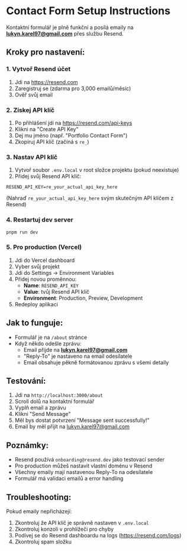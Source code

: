# Contact Form Setup Instructions

Kontaktní formulář je plně funkční a posílá emaily na **lukyn.karel97@gmail.com** přes službu Resend.

## Kroky pro nastavení:

### 1. Vytvoř Resend účet
1. Jdi na https://resend.com
2. Zaregistruj se (zdarma pro 3,000 emailů/měsíc)
3. Ověř svůj email

### 2. Získej API klíč
1. Po přihlášení jdi na https://resend.com/api-keys
2. Klikni na "Create API Key"
3. Dej mu jméno (např. "Portfolio Contact Form")
4. Zkopíruj API klíč (začíná s `re_`)

### 3. Nastav API klíč
1. Vytvoř soubor `.env.local` v root složce projektu (pokud neexistuje)
2. Přidej svůj Resend API klíč:
```
RESEND_API_KEY=re_your_actual_api_key_here
```
(Nahraď `re_your_actual_api_key_here` svým skutečným API klíčem z Resend)

### 4. Restartuj dev server
```bash
pnpm run dev
```

### 5. Pro production (Vercel)
1. Jdi do Vercel dashboard
2. Vyber svůj projekt
3. Jdi do Settings → Environment Variables
4. Přidej novou proměnnou:
   - **Name**: `RESEND_API_KEY`
   - **Value**: tvůj Resend API klíč
   - **Environment**: Production, Preview, Development
5. Redeploy aplikaci

## Jak to funguje:

- Formulář je na `/about` stránce
- Když někdo odešle zprávu:
  - Email přijde na **lukyn.karel97@gmail.com**
  - "Reply-To" je nastaveno na email odesílatele
  - Email obsahuje pěkně formátovanou zprávu s všemi detaily

## Testování:

1. Jdi na `http://localhost:3000/about`
2. Scroll dolů na kontaktní formulář
3. Vyplň email a zprávu
4. Klikni "Send Message"
5. Měl bys dostat potvrzení "Message sent successfully!"
6. Email by měl přijít na lukyn.karel97@gmail.com

## Poznámky:

- Resend používá `onboarding@resend.dev` jako testovací sender
- Pro production můžeš nastavit vlastní doménu v Resend
- Všechny emaily mají nastavenou Reply-To na odesílatele
- Formulář má validaci emailů a error handling

## Troubleshooting:

Pokud emaily nepřicházejí:
1. Zkontroluj že API klíč je správně nastaven v `.env.local`
2. Zkontroluj konzoli v prohlížeči pro chyby
3. Podívej se do Resend dashboardu na logs (https://resend.com/logs)
4. Zkontroluj spam složku
